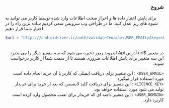 <h3 style="direction:rtl;"> شروع</h3>

> <div style="direction:rtl;"> 
برای پایش اعتبار داده ها و احراز صحت اطلاعات وارد شده توسط کاربر می توانید به شیوه های زیر عمل کنید. ما در طراحی وب سرویس سعی   کردیم ساده ترین راه را در اختیار شما قرار دهیم.
</div>

```php
$url = "https://androidriver.ir/auth/validate?email=<USER_EMAIL>&key=<LICENCE_KEY>&domain=<USER_DOMAIN>";
```
<br>
<div style="direction:rtl;"> 
  در متغییر $url آدرس Api اندروید ریور ذخیره می شود که سه متغییر دیگر را می پذیرد. این سه متغییر برای پایش اطلاعات ضروری هستند تا از سمت شما از کاربر درخواست شوند.
  
  `<USER_EMAIL>` : این متغییر برای دریافت ایمیلی که کاربر با آن خرید انجام داده است مورد استفاده قرار میگیرد.<br>
  `<LICENCE_KEY>` : این متغییر برای دریافت کلید لایسنس که بعد از خرید برای خریدار تولید می شود مورد استفاده خواهد بود.<br>
  `<USER_DOMAIN>` : این متغییر دامنه ای که خریدار برای نصب محصول وارد کرده است کاربرد دارد.<br>
</div>

